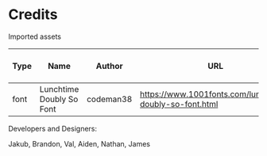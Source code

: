 # Credits

Imported assets

| Type | Name | Author | URL | In-Game Usage |
| --- | --- | --- | --- | --- |
| font | Lunchtime Doubly So Font | codeman38 | https://www.1001fonts.com/lunchtime-doubly-so-font.html | UI font |

Developers and Designers:

Jakub, Brandon, Val, Aiden, Nathan, James
